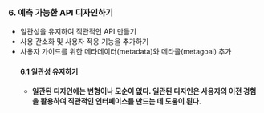 ### 6. 예측 가능한 API 디자인하기
- 일관성을 유지하여 직관적인 API 만들기
- 사용 간소화 및 사용자 적응 기능을 추가하기
- 사용자 가이드를 위한 메타데이터(metadata)와 메타골(metagoal) 추가
    #### 6.1 일관성 유지하기
    - **일관된 디자인에는 변형이나 모순이 없다. 일관된 디자인은 사용자의 이전 경험을 활용하여 직관적인 인터페이스를 만드는 데 도움이 된다.** 